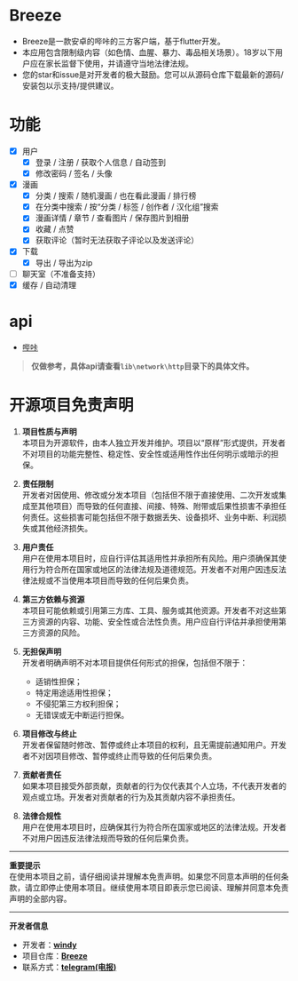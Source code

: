 # Breeze

- Breeze是一款安卓的哔咔的三方客户端，基于flutter开发。
- 本应用包含限制级内容（如色情、血腥、暴力、毒品相关场景）。18岁以下用户应在家长监督下使用，并请遵守当地法律法规。
- 您的star和issue是对开发者的极大鼓励。您可以从源码仓库下载最新的源码/安装包以示支持/提供建议。

# 功能

- [x] 用户
    - [x] 登录 / 注册 / 获取个人信息 / 自动签到
    - [x] 修改密码 / 签名 / 头像
- [x] 漫画
    - [x] 分类 / 搜索 / 随机漫画 / 也在看此漫画 / 排行榜
    - [x] 在分类中搜索 / 按“分类 / 标签 / 创作者 / 汉化组”搜索
    - [x] 漫画详情 / 章节 / 查看图片 / 保存图片到相册
    - [x] 收藏 / 点赞
    - [x] 获取评论（暂时无法获取子评论以及发送评论）
- [x] 下载
    - [x] 导出 / 导出为zip
- [ ] 聊天室（不准备支持）
- [x] 缓存 / 自动清理

# api
- [哔咔](https://github.com/deretame/Breeze/blob/main/api/bika.md) 
> **仅做参考，具体api请查看`lib\network\http`目录下的具体文件。**

# **开源项目免责声明**

1. **项目性质与声明**  
   本项目为开源软件，由本人独立开发并维护。项目以“原样”形式提供，开发者不对项目的功能完整性、稳定性、安全性或适用性作出任何明示或暗示的担保。

2. **责任限制**  
   开发者对因使用、修改或分发本项目（包括但不限于直接使用、二次开发或集成至其他项目）而导致的任何直接、间接、特殊、附带或后果性损害不承担任何责任。这些损害可能包括但不限于数据丢失、设备损坏、业务中断、利润损失或其他经济损失。

3. **用户责任**  
   用户在使用本项目时，应自行评估其适用性并承担所有风险。用户须确保其使用行为符合所在国家或地区的法律法规及道德规范。开发者不对用户因违反法律法规或不当使用本项目而导致的任何后果负责。

4. **第三方依赖与资源**  
   本项目可能依赖或引用第三方库、工具、服务或其他资源。开发者不对这些第三方资源的内容、功能、安全性或合法性负责。用户应自行评估并承担使用第三方资源的风险。

5. **无担保声明**  
   开发者明确声明不对本项目提供任何形式的担保，包括但不限于：
    - 适销性担保；
    - 特定用途适用性担保；
    - 不侵犯第三方权利担保；
    - 无错误或无中断运行担保。

6. **项目修改与终止**  
   开发者保留随时修改、暂停或终止本项目的权利，且无需提前通知用户。开发者不对因项目修改、暂停或终止而导致的任何后果负责。

7. **贡献者责任**  
   如果本项目接受外部贡献，贡献者的行为仅代表其个人立场，不代表开发者的观点或立场。开发者对贡献者的行为及其贡献内容不承担责任。

8. **法律合规性**  
   用户在使用本项目时，应确保其行为符合所在国家或地区的法律法规。开发者不对用户因违反法律法规而导致的任何后果负责。

---

**重要提示**  
在使用本项目之前，请仔细阅读并理解本免责声明。如果您不同意本声明的任何条款，请立即停止使用本项目。继续使用本项目即表示您已阅读、理解并同意本免责声明的全部内容。

---

**开发者信息**

- 开发者：**[windy](https://github.com/deretame)**
- 项目仓库：**[Breeze](https://github.com/deretame/Breeze)**
- 联系方式：**[telegram(电报)](https://t.me/breeze_zh_cn)**
